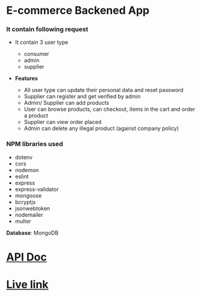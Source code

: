 # E-commerce Backened App

### It contain following request

- It contain 3 user type
  - consumer 
  - admin 
  - supplier

- **Features**
  - All user type can update their personal data and reset password 
  - Supplier can register and get verified by admin 
  - Admin/ Supplier can add products 
  - User can browse products, can checkout, items in the cart and order a product
  - Supplier can view order placed
  - Admin can delete any illegal product (against company policy)

### NPM libraries used
- dotenv
- cors
- nodemon
- eslint
- express
- express-validator
- mongoose
- bcryptjs
- jsonwebtoken
- nodemailer
- multer

**Database**: MongoDB

# [**API Doc**](https://documenter.getpostman.com/view/15820246/U16nLjJB)

# [Live link](https://fast-island-03332.herokuapp.com)
